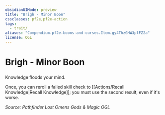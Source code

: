 ```yaml
---
obsidianUIMode: preview
title: "Brigh - Minor Boon"
cssclasses: pf2e,pf2e-action
tags:
  - trait/
aliases: "Compendium.pf2e.boons-and-curses.Item.gy4ThzGHW3plFZ2a"
license: OGL
---
```

# Brigh - Minor Boon

### 






Knowledge floods your mind.

Once, you can reroll a failed skill check to [[Actions/Recall Knowledge|Recall Knowledge]]; you must use the second result, even if it's worse.

*Source: Pathfinder Lost Omens Gods & Magic*
*OGL*